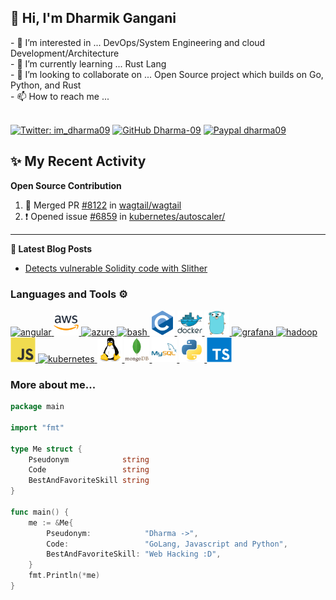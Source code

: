 <h2> 👋 Hi, I'm Dharmik Gangani</h2>
- 👀 I’m interested in ... DevOps/System Engineering and cloud Development/Architecture <br>
- 🌱 I’m currently learning ... Rust Lang <br>
- 💞️ I’m looking to collaborate on ... Open Source project which builds on Go, Python, and Rust <br>
- 📫 How to reach me ... <br> <br>

[![Twitter: im_dharma09](https://img.shields.io/twitter/follow/im_dharma09?style=flat-square)](https://twitter.com/im_dharma09)
[![GitHub Dharma-09](https://img.shields.io/github/followers/Dharma-09?label=follow%20github&style=flat-square)](https://github.com/Dharma-09)
[![Paypal dharma09](https://img.shields.io/badge/$-support-ff69b4.svg?style=flat)](https://www.buymeacoffee.com/im_dharma09)

## ✨ My Recent Activity
**Open Source Contribution**

1. 🎉 Merged PR [#8122](https://github.com/wagtail/wagtail/pull/8122) in [wagtail/wagtail](https://github.com/wagtail/wagtail)
2. ❗ Opened issue [#6859](https://github.com/kubernetes/autoscaler/pull/6859) in [kubernetes/autoscaler/](https://github.com/kubernetes/autoscaler/)
---
**📕 Latest Blog Posts**
 - [Detects vulnerable Solidity code with Slither](https://dharma1.netlify.app/blog/Detects-vulnerability-with-Slither)

<h3 align="left">Languages and Tools ⚙️</h3>
<p align="left"> <a href="https://angular.io" target="_blank" rel="noreferrer"> <img src="https://angular.io/assets/images/logos/angular/angular.svg" alt="angular" width="40" height="40"/> </a> <a href="https://aws.amazon.com" target="_blank" rel="noreferrer"> <img src="https://raw.githubusercontent.com/devicons/devicon/master/icons/amazonwebservices/amazonwebservices-original-wordmark.svg" alt="aws" width="40" height="40"/> </a> <a href="https://azure.microsoft.com/en-in/" target="_blank" rel="noreferrer"> <img src="https://www.vectorlogo.zone/logos/microsoft_azure/microsoft_azure-icon.svg" alt="azure" width="40" height="40"/> </a> <a href="https://www.gnu.org/software/bash/" target="_blank" rel="noreferrer"> <img src="https://www.vectorlogo.zone/logos/gnu_bash/gnu_bash-icon.svg" alt="bash" width="40" height="40"/> </a> <a href="https://www.cprogramming.com/" target="_blank" rel="noreferrer"> <img src="https://raw.githubusercontent.com/devicons/devicon/master/icons/c/c-original.svg" alt="c" width="40" height="40"/> </a> <a href="https://www.docker.com/" target="_blank" rel="noreferrer"> <img src="https://raw.githubusercontent.com/devicons/devicon/master/icons/docker/docker-original-wordmark.svg" alt="docker" width="40" height="40"/> </a> <a href="https://golang.org" target="_blank" rel="noreferrer"> <img src="https://raw.githubusercontent.com/devicons/devicon/master/icons/go/go-original.svg" alt="go" width="40" height="40"/> </a> <a href="https://grafana.com" target="_blank" rel="noreferrer"> <img src="https://www.vectorlogo.zone/logos/grafana/grafana-icon.svg" alt="grafana" width="40" height="40"/> </a> <a href="https://hadoop.apache.org/" target="_blank" rel="noreferrer"> <img src="https://www.vectorlogo.zone/logos/apache_hadoop/apache_hadoop-icon.svg" alt="hadoop" width="40" height="40"/> </a> <a href="https://developer.mozilla.org/en-US/docs/Web/JavaScript" target="_blank" rel="noreferrer"> <img src="https://raw.githubusercontent.com/devicons/devicon/master/icons/javascript/javascript-original.svg" alt="javascript" width="40" height="40"/> </a> <a href="https://kubernetes.io" target="_blank" rel="noreferrer"> <img src="https://www.vectorlogo.zone/logos/kubernetes/kubernetes-icon.svg" alt="kubernetes" width="40" height="40"/> </a> <a href="https://www.linux.org/" target="_blank" rel="noreferrer"> <img src="https://raw.githubusercontent.com/devicons/devicon/master/icons/linux/linux-original.svg" alt="linux" width="40" height="40"/> </a> <a href="https://www.mongodb.com/" target="_blank" rel="noreferrer"> <img src="https://raw.githubusercontent.com/devicons/devicon/master/icons/mongodb/mongodb-original-wordmark.svg" alt="mongodb" width="40" height="40"/> </a> <a href="https://www.mysql.com/" target="_blank" rel="noreferrer"> <img src="https://raw.githubusercontent.com/devicons/devicon/master/icons/mysql/mysql-original-wordmark.svg" alt="mysql" width="40" height="40"/> </a> <a href="https://www.python.org" target="_blank" rel="noreferrer"> <img src="https://raw.githubusercontent.com/devicons/devicon/master/icons/python/python-original.svg" alt="python" width="40" height="40"/> </a> <a href="https://www.typescriptlang.org/" target="_blank" rel="noreferrer"> <img src="https://raw.githubusercontent.com/devicons/devicon/master/icons/typescript/typescript-original.svg" alt="typescript" width="40" height="40"/> </a> </p>



### More about me...

```go
package main

import "fmt"

type Me struct {
	Pseudonym            string
	Code                 string
	BestAndFavoriteSkill string
}

func main() {
	me := &Me{
		Pseudonym:            "Dharma ->",
		Code:                 "GoLang, Javascript and Python",
		BestAndFavoriteSkill: "Web Hacking :D",
	}
	fmt.Println(*me)
}

```

